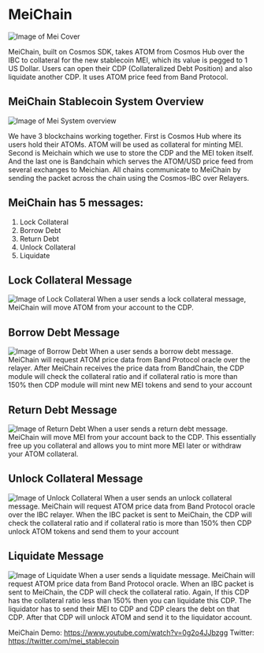 # MeiChain

![Image of Mei Cover](https://github.com/tharamalai/meichain/blob/mei-master/image/mei_cover.png)

MeiChain, built on Cosmos SDK, takes ATOM from Cosmos Hub over the IBC to collateral for the new stablecoin MEI, which its value is pegged to 1 US Dollar. Users can open their CDP (Collateralized Debt Position) and also liquidate another CDP. It uses ATOM price feed from Band Protocol.

## MeiChain Stablecoin System Overview
![Image of Mei System overview](https://github.com/tharamalai/meichain/blob/mei-master/image/mei_overview.png)

We have 3 blockchains working together. First is Cosmos Hub where its users hold their ATOMs. ATOM will be used as collateral for minting MEI. Second is Meichain which we use to store the CDP and the MEI token itself. And the last one is Bandchain which serves the ATOM/USD price feed from several exchanges to Meichian. All chains communicate to MeiChain by sending the packet across the chain using the Cosmos-IBC over  Relayers.

## MeiChain has 5 messages:
1. Lock Collateral
2. Borrow Debt
3. Return Debt
4. Unlock Collateral
5. Liquidate

## Lock Collateral Message
![Image of Lock Collateral](https://github.com/tharamalai/meichain/blob/mei-master/image/lock_collateral.png)
When a user sends a lock collateral message, MeiChain will move ATOM from your account to the CDP.

## Borrow Debt Message
![Image of Borrow Debt](https://github.com/tharamalai/meichain/blob/mei-master/image/borrow_debt.png)
When a user sends a borrow debt message. MeiChain will request ATOM price data from Band Protocol oracle over the relayer. After MeiChain receives the price data from BandChain, the CDP module will check the collateral ratio and if collateral ratio is more than 150% then CDP module will mint new MEI tokens and send to your account

## Return Debt Message
![Image of Return Debt](https://github.com/tharamalai/meichain/blob/mei-master/image/return_debt.png)
When a user sends a return debt message. MeiChain will move MEI from your account back to the CDP. This essentially free up you collateral and allows you to mint more MEI later or withdraw your ATOM collateral.

## Unlock Collateral Message
![Image of Unlock Collateral](https://github.com/tharamalai/meichain/blob/mei-master/image/unlock_collateral.png)
When a user sends an unlock collateral message. MeiChain will request ATOM price data from Band Protocol oracle over the IBC relayer. When the IBC packet is sent to MeiChain, the CDP will check the collateral ratio and if collateral ratio is more than 150% then CDP unlock ATOM tokens and send them to your account

## Liquidate Message
![Image of Liquidate](https://github.com/tharamalai/meichain/blob/mei-master/image/liquidate.png)
When a user sends a liquidate message. MeiChain will request ATOM price data from Band Protocol oracle. When an IBC packet is sent to MeiChain, the CDP will check the collateral ratio. Again, If this CDP has the collateral ratio less than 150% then you can liquidate this CDP. The liquidator has to send their MEI to CDP and CDP clears the debt on that CDP. After that CDP will unlock ATOM and send it to the liquidator account.

MeiChain Demo: https://www.youtube.com/watch?v=0g2o4JJbzgg
Twitter: https://twitter.com/mei_stablecoin
